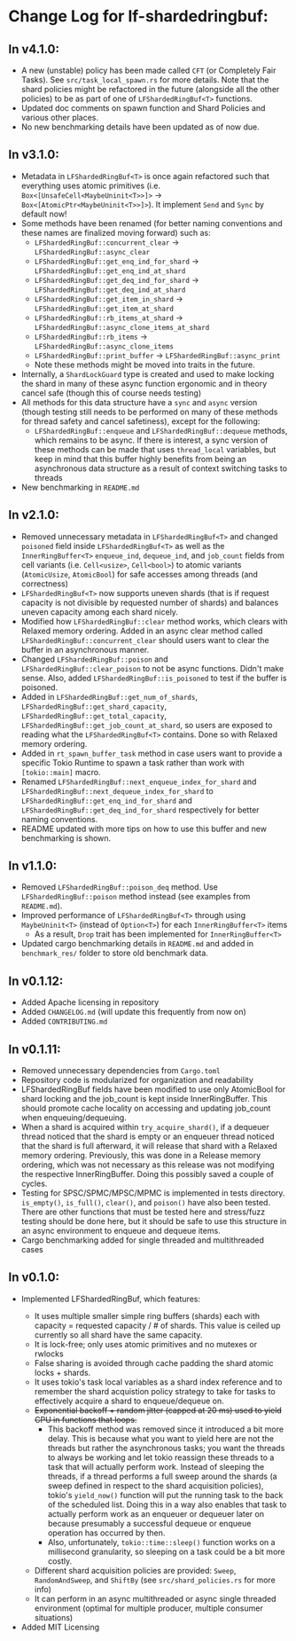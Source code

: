 # Change Log for lf-shardedringbuf:

## In v4.1.0:
* A new (unstable) policy has been made called `CFT` (or Completely Fair Tasks). See `src/task_local_spawn.rs` for more details. Note that the shard policies might be refactored in the future (alongside all the other policies) to be as part of one of `LFShardedRingBuf<T>` functions.
* Updated doc comments on spawn function and Shard Policies and various other places.
* No new benchmarking details have been updated as of now due.

## In v3.1.0:
* Metadata in `LFShardedRingBuf<T>` is once again refactored such that everything uses atomic primitives (i.e. `Box<[UnsafeCell<MaybeUninit<T>>]>` -> `Box<[AtomicPtr<MaybeUninit<T>>]>`). It implement `Send` and `Sync` by default now!
* Some methods have been renamed (for better naming conventions and these names are finalized moving forward) such as:
    * `LFShardedRingBuf::concurrent_clear` -> `LFShardedRingBuf::async_clear`
    * `LFShardedRingBuf::get_enq_ind_for_shard` -> `LFShardedRingBuf::get_enq_ind_at_shard`
    * `LFShardedRingBuf::get_deq_ind_for_shard` -> `LFShardedRingBuf::get_deq_ind_at_shard`
    * `LFShardedRingBuf::get_item_in_shard` -> `LFShardedRingBuf::get_item_at_shard`
    * `LFShardedRingBuf::rb_items_at_shard` -> `LFShardedRingBuf::async_clone_items_at_shard`
    * `LFShardedRingBuf::rb_items` -> `LFShardedRingBuf::async_clone_items`
    * `LFShardedRingBuf::print_buffer` -> `LFShardedRingBuf::async_print`
    * Note these methods might be moved into traits in the future.
* Internally, a `ShardLockGuard` type is created and used to make locking the shard in many of these
async function ergonomic and in theory cancel safe (though this of course needs testing)
* All methods for this data structure have a `sync` and `async` version (though testing still needs to be performed on many of these methods for thread safety and cancel safetiness), except for the following:
    * `LFShardedRingBuf::enqueue` and `LFShardedRingBuf::dequeue` methods, which remains to be async. If there is interest, a sync version of these methods can be made that uses `thread_local` variables, but keep in mind that this buffer highly benefits from being an asynchronous data structure as a result of context switching tasks to threads
* New benchmarking in `README.md`

## In v2.1.0:
* Removed unnecessary metadata in `LFShardedRingBuf<T>` and changed `poisoned` field inside `LFShardedRingBuf<T>` as well as the `InnerRingBuffer<T>` `enqueue_ind`, `dequeue_ind`, and `job_count` fields from cell variants (i.e. `Cell<usize>`, `Cell<bool>`) to atomic variants (`AtomicUsize`, `AtomicBool`) for safe accesses among threads (and correctness)
* `LFShardedRingBuf<T>` now supports uneven shards (that is if request capacity is not divisible by requested number of shards) and balances uneven capacity among each shard nicely.
* Modified how `LFShardedRingBuf::clear` method works, which clears with Relaxed memory ordering. Added in an async clear method called `LFShardedRingBuf::concurrent_clear` should users want to clear the buffer in an asynchronous manner.
* Changed `LFShardedRingBuf::poison` and `LFShardedRingBuf::clear_poison` to not be async functions. Didn't make sense. Also, added `LFShardedRingBuf::is_poisoned` to test if the buffer
is poisoned.
* Added in `LFShardedRingBuf::get_num_of_shards`, `LFShardedRingBuf::get_shard_capacity`, `LFShardedRingBuf::get_total_capacity`, `LFShardedRingBuf::get_job_count_at_shard`, so users are exposed to reading what the `LFShardedRingBuf<T>` contains. Done so with Relaxed memory ordering.
* Added in `rt_spawn_buffer_task` method in case users want to provide a specific Tokio Runtime to spawn a task rather than work with `[tokio::main]` macro.
* Renamed `LFShardedRingBuf::next_enqueue_index_for_shard` and `LFShardedRingBuf::next_dequeue_index_for_shard` to `LFShardedRingBuf::get_enq_ind_for_shard` and `LFShardedRingBuf::get_deq_ind_for_shard` respectively for better naming conventions.
* README updated with more tips on how to use this buffer and new benchmarking is shown.

## In v1.1.0:
* Removed `LFShardedRingBuf::poison_deq` method. Use `LFShardedRingBuf::poison` method instead (see examples from `README.md`).
* Improved performance of `LFShardedRingBuf<T>` through using `MaybeUninit<T>` (instead of `Option<T>`) for each `InnerRingBuffer<T>` items
    * As a result, `Drop` trait has been implemented for `InnerRingBuffer<T>`
* Updated cargo benchmarking details in `README.md` and added in `benchmark_res/` folder to store old benchmark data.

## In v0.1.12:
* Added Apache licensing in repository
* Added `CHANGELOG.md` (will update this frequently from now on)
* Added `CONTRIBUTING.md`

## In v0.1.11:
* Removed unnecessary dependencies from `Cargo.toml`
* Repository code is modularized for organization and readability 
* LFShardedRingBuf fields have been modified to use only AtomicBool for shard locking and the job_count is kept inside InnerRingBuffer. This should promote cache locality on accessing and updating job_count when enqueuing/dequeuing.
* When a shard is acquired within `try_acquire_shard()`, if a dequeuer thread noticed that the shard is empty or an enqueuer thread noticed that the shard is full afterward, it will release that shard with a Relaxed memory ordering. Previously, this was done in a Release memory ordering, which was not necessary as this release was not modifying the respective InnerRingBuffer. Doing this possibly saved a couple of cycles.
* Testing for SPSC/SPMC/MPSC/MPMC is implemented in tests directory. `is_empty()`, `is_full()`, `clear()`, and `poison()` have also been tested. There are other functions that must be tested here and stress/fuzz testing should be done here, but it should be safe to use this structure in an async environment to enqueue and dequeue items.
* Cargo benchmarking added for single threaded and multithreaded cases

## In v0.1.0:
* Implemented LFShardedRingBuf<T>, which features:
    * It uses multiple smaller simple ring buffers (shards) each with capacity = requested capacity / # of shards. This value is ceiled up currently so all shard have the same capacity.
    * It is lock-free; only uses atomic primitives and no mutexes or rwlocks
    * False sharing is avoided through cache padding the shard atomic locks + shards.
    * It uses tokio's task local variables as a shard index reference and to remember the shard acquistion policy strategy to take for tasks to effectively acquire a shard to enqueue/dequeue on.
    * ~~Exponential backoff + random jitter (capped at 20 ms) used to yield CPU in functions that loops.~~
        * This backoff method was removed since it introduced a bit more delay. This is because what you want to yield here are not the threads but rather the asynchronous tasks; you want the threads to always be working and let tokio reassign these threads to a task that will actually perform work. Instead of sleeping the threads, if a thread performs a full sweep around the shards (a sweep defined in respect to the shard acquisition policies), tokio's `yield_now()` function will put the running task to the back of the scheduled list. Doing this in a way also enables that task to actually perform work as an enqueuer or dequeuer later on because presumably a successful dequeue or enqueue operation has occurred by then.
        * Also, unfortunately, `tokio::time::sleep()` function works on a millisecond granularity, so sleeping on a task could be a bit more costly.
    * Different shard acquisition policies are provided: `Sweep`, `RandomAndSweep`, and `ShiftBy` (see `src/shard_policies.rs` for more info) 
    * It can perform in an async multithreaded or async single threaded environment (optimal for multiple producer, multiple consumer situations)
* Added MIT Licensing

